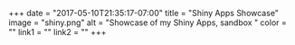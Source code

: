 +++
  date = "2017-05-10T21:35:17-07:00"
  title = "Shiny Apps Showcase"
  image = "shiny.png"
  alt = "Showcase of my Shiny Apps, sandbox "
  color = ""
  link1 = ""
  link2 = ""
+++
    